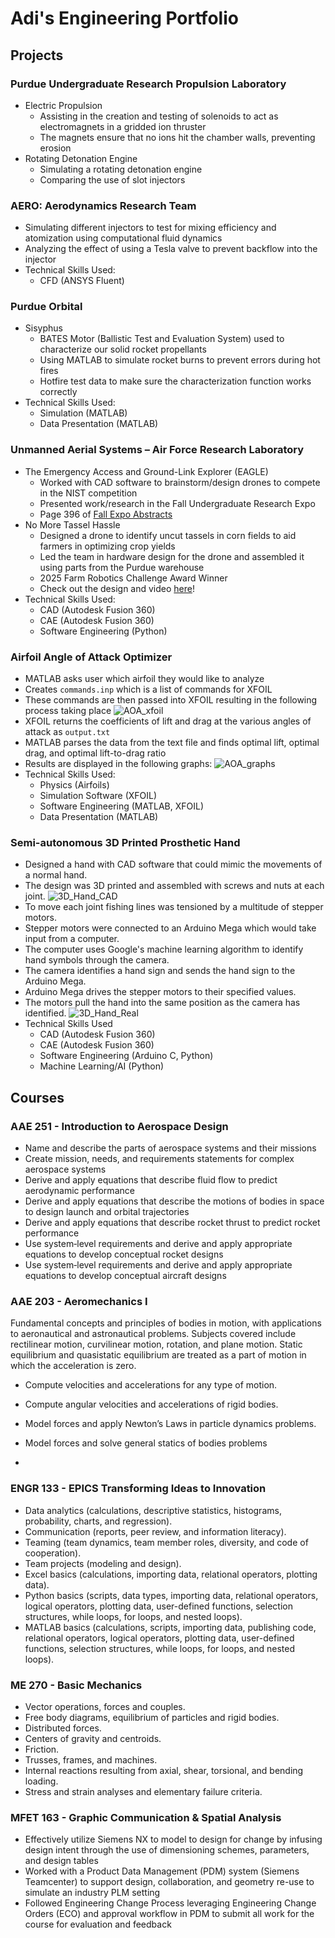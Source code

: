 # Adi's Engineering Portfolio

## Projects
### Purdue Undergraduate Research Propulsion Laboratory
- Electric Propulsion
  - Assisting in the creation and testing of solenoids to act as electromagnets in a gridded ion thruster
  - The magnets ensure that no ions hit the chamber walls, preventing erosion
- Rotating Detonation Engine
  - Simulating a rotating detonation engine
  - Comparing the use of slot injectors
 
  
### AERO: Aerodynamics Research Team
- Simulating different injectors to test for mixing efficiency and atomization using computational fluid dynamics 
- Analyzing the effect of using a Tesla valve to prevent backflow into the injector
- Technical Skills Used:
  - CFD (ANSYS Fluent)

### Purdue Orbital
- Sisyphus
  - BATES Motor (Ballistic Test and Evaluation System) used to characterize our solid rocket propellants
  - Using MATLAB to simulate rocket burns to prevent errors during hot fires
  - Hotfire test data to make sure the characterization function works correctly
- Technical Skills Used:
  - Simulation (MATLAB)
  - Data Presentation (MATLAB)

### Unmanned Aerial Systems – Air Force Research Laboratory
- The Emergency Access and Ground-Link Explorer (EAGLE)
  - Worked with CAD software to brainstorm/design drones to compete in the NIST competition
  - Presented work/research in the Fall Undergraduate Research Expo
  - Page 396 of [Fall Expo Abstracts](https://www.purdue.edu/undergrad-research/conferences/fall/archive/documents/FallExpo_Abstracts2024.pdf)
- No More Tassel Hassle
  - Designed a drone to identify uncut tassels in corn fields to aid farmers in optimizing crop yields
  - Led the team in hardware design for the drone and assembled it using parts from the Purdue warehouse
  - 2025 Farm Robotics Challenge Award Winner
  - Check out the design and video [here](https://www.farmroboticschallenge.ai/2025results/v/purdueuniversity?categoryId=68275eac0eabc12b241b8077)!
- Technical Skills Used:
  - CAD (Autodesk Fusion 360)
  - CAE (Autodesk Fusion 360)
  - Software Engineering (Python)

### Airfoil Angle of Attack Optimizer
- MATLAB asks user which airfoil they would like to analyze
- Creates `commands.inp` which is a list of commands for XFOIL
- These commands are then passed into XFOIL resulting in the following process taking place
![AOA_xfoil](/assets/img/angle_of_attack_xfoil.png)
- XFOIL returns the coefficients of lift and drag at the various angles of attack as `output.txt`
- MATLAB parses the data from the text file and finds optimal lift, optimal drag, and optimal lift-to-drag ratio
- Results are displayed in the following graphs:
![AOA_graphs](/assets/img/angle_of_attack_graphs.png)
- Technical Skills Used:
  - Physics (Airfoils)
  - Simulation Software (XFOIL)
  - Software Engineering (MATLAB, XFOIL)
  - Data Presentation (MATLAB)

### Semi-autonomous 3D Printed Prosthetic Hand
- Designed a hand with CAD software that could mimic the movements of a normal hand.
- The design was 3D printed and assembled with screws and nuts at each joint.
![3D_Hand_CAD](/assets/img/3d_hand_cad.png)
- To move each joint fishing lines was tensioned by a multitude of stepper motors. 
- Stepper motors were connected to an Arduino Mega which would take input from a computer. 
- The computer uses Google's machine learning algorithm to identify hand symbols through the camera. 
- The camera identifies a hand sign and sends the hand sign to the Arduino Mega.
- Arduino Mega drives the stepper motors to their specified values.
- The motors pull the hand into the same position as the camera has identified.
![3D_Hand_Real](/assets/img/3d_hand_real.png)
- Technical Skills Used
  - CAD (Autodesk Fusion 360)
  - CAE (Autodesk Fusion 360)
  - Software Engineering (Arduino C, Python)
  - Machine Learning/AI (Python)

## Courses
### AAE 251 - Introduction to Aerospace Design
- Name and describe the parts of aerospace systems and their missions
- Create mission, needs, and requirements statements for complex aerospace systems
- Derive and apply equations that describe fluid flow to predict aerodynamic performance
- Derive and apply equations that describe the motions of bodies in space to design launch and orbital trajectories
- Derive and apply equations that describe rocket thrust to predict rocket performance
- Use system‐level requirements and derive and apply appropriate equations to develop conceptual rocket designs
- Use system‐level requirements and derive and apply appropriate equations to develop conceptual aircraft designs

### AAE 203 - Aeromechanics I
Fundamental concepts and principles of bodies in motion, with applications to aeronautical and astronautical problems. Subjects covered include rectilinear motion, curvilinear motion, rotation, and plane motion. Static equilibrium and quasistatic equilibrium are treated as a part of motion in which the acceleration is zero.
- Compute velocities and accelerations for any type of motion.
- Compute angular velocities and accelerations of rigid bodies.
- Model forces and apply Newton’s Laws in particle dynamics problems.
- Model forces and solve general statics of bodies problems

- 
### ENGR 133 - EPICS Transforming Ideas to Innovation
- Data analytics (calculations, descriptive statistics, histograms, probability, charts, and regression).
- Communication (reports, peer review, and information literacy).
- Teaming (team dynamics, team member roles, diversity, and code of cooperation).
- Team projects (modeling and design).
- Excel basics (calculations, importing data, relational operators, plotting data).
- Python basics (scripts, data types, importing data, relational operators, logical operators, plotting data, user-defined functions, selection structures, while loops, for loops, and nested loops).
- MATLAB basics (calculations, scripts, importing data, publishing code, relational operators, logical operators, plotting data, user-defined functions, selection structures, while loops, for loops, and nested loops).

### ME 270 - Basic Mechanics
- Vector operations, forces and couples.
- Free body diagrams, equilibrium of particles and rigid bodies.
- Distributed forces.
- Centers of gravity and centroids.
- Friction.
- Trusses, frames, and machines.
- Internal reactions resulting from axial, shear, torsional, and bending loading.
- Stress and strain analyses and elementary failure criteria.

### MFET 163 - Graphic Communication & Spatial Analysis
- Effectively utilize Siemens NX to model to design for change by infusing design intent through the use of dimensioning schemes, parameters, and design tables
- Worked with a Product Data Management (PDM) system (Siemens Teamcenter) to support design, collaboration, and geometry re-use to simulate an industry PLM setting
- Followed Engineering Change Process leveraging Engineering Change Orders (ECO) and approval workflow in PDM to submit all work for the course for evaluation and feedback
